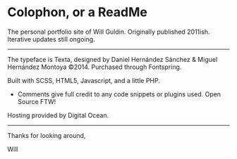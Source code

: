 # Colophon, or a ReadMe #

The personal portfolio site of Will Guldin. Originally published 2011ish. Iterative updates still ongoing.

------------------------------------------

The typeface is Texta, designed by Daniel Hernández Sánchez & Miguel Hernández Montoya ©2014.
Purchased through Fontspring.

Built with SCSS, HTML5, Javascript, and a little PHP. 
* Comments give full credit to any code snippets or plugins used. Open Source FTW!

Hosting provided by Digital Ocean.

------------------------------------------

Thanks for looking around,

Will